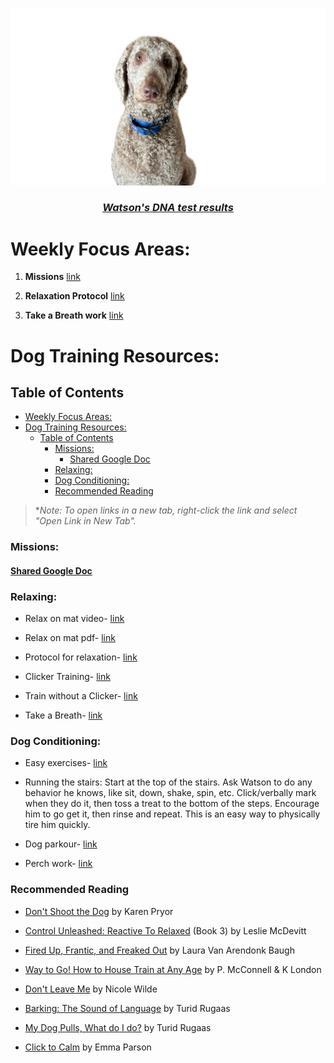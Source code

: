 ![Watson](./images/Watson.png)
### <p style="text-align: center;">[_Watson's DNA test results_](http://embk.me/watson1161?utm_campaign=cns_ref_dog_pub_profile&utm_medium=other&utm_source=embark)</p>

# Weekly Focus Areas:
1) **Missions** [link](https://docs.google.com/spreadsheets/d/1AKUyX6h1IlNM33kA-pKEyjt6FO-edaGJhS-3ZKl7Ank/edit#gid=1492869044)

   
2) **Relaxation Protocol** [link](https://journeydogtraining.com/wp-content/uploads/2017/07/ProtocolforRelaxation.pdf)  
   
3) **Take a Breath work** [link](https://www.youtube.com/watch?v=bdffTkxqlZQ)
# Dog Training Resources:
## Table of Contents
- [Weekly Focus Areas:](#weekly-focus-areas)
- [Dog Training Resources:](#dog-training-resources)
  - [Table of Contents](#table-of-contents)
    - [Missions:](#missions)
      - [Shared Google Doc](#shared-google-doc)
    - [Relaxing:](#relaxing)
    - [Dog Conditioning:](#dog-conditioning)
    - [Recommended Reading](#recommended-reading)


> \*_Note: To open links in a new tab, right-click the link and select "Open Link in New Tab"._    

### Missions:
#### [Shared Google Doc](https://docs.google.com/spreadsheets/d/1AKUyX6h1IlNM33kA-pKEyjt6FO-edaGJhS-3ZKl7Ank/edit#gid=1492869044)
 

### Relaxing:

* Relax on mat video- [link](https://www.youtube.com/watch?v=4tQs6lHKLCY)
 
* Relax on mat pdf- [link](https://babysafedogtraining.com/wp-content/uploads/2012/04/Relax_on_a_mat.pdf)

* Protocol for relaxation- [link](https://journeydogtraining.com/wp-content/uploads/2017/07/ProtocolforRelaxation.pdf)

* Clicker Training- [link](https://www.clickertraining.com/fundamentals)

* Train without a Clicker- [link](https://www.youtube.com/watch?v=Ruez2Mn7sn4&t=38s)

* Take a Breath- [link](https://www.youtube.com/watch?v=bdffTkxqlZQ)


### Dog Conditioning: 

* Easy exercises- [link](https://www.akc.org/expert-advice/training/easy-exercises-for-canine-conditioning)

* Running the stairs:
Start at the top of the stairs. Ask Watson to do any behavior he knows, like sit, down, shake, spin, etc. Click/verbally mark when they do it, then toss a treat to the bottom of the steps. Encourage him to go get it, then rinse and repeat. This is an easy way to physically tire him quickly.

* Dog parkour- [link](https://www.dogparkour.org/training-level)

* Perch work- [link](https://www.youtube.com/watch?v=O6sj6fTJnFc)

### Recommended Reading
* [Don't Shoot the Dog](https://mandrillapp.com/track/click/31423210/www.dogwise.com?p=eyJzIjoiMDRfSUloQWM3VDdGSkhIZWJreGZ1dmVCcGQwIiwidiI6MSwicCI6IntcInVcIjozMTQyMzIxMCxcInZcIjoxLFwidXJsXCI6XCJodHRwczpcXFwvXFxcL3d3dy5kb2d3aXNlLmNvbVxcXC9kb250LXNob290LXRoZS1kb2ctdGhlLWFydC1vZi10ZWFjaGluZy1hbmQtdHJhaW5pbmdcXFwvP2FmZj0yMzlcIixcImlkXCI6XCIwY2YyODQ2Mzg3MzA0ZWMyOTAwZjZiY2UzMGU3OTI5MVwiLFwidXJsX2lkc1wiOltcImMxYjRmZDA4NGI4Y2YwYjI1MTNhMjM5Nzk4YzQ4Yjg1Mjg3ZGUxZDVcIl19In0)
 by Karen Pryor  

* [Control Unleashed: Reactive To Relaxed](https://mandrillapp.com/track/click/31423210/www.dogwise.com?p=eyJzIjoibDRMei1oNS1pcV9hNG5TcU43bFFCQ1NzWS1RIiwidiI6MSwicCI6IntcInVcIjozMTQyMzIxMCxcInZcIjoxLFwidXJsXCI6XCJodHRwczpcXFwvXFxcL3d3dy5kb2d3aXNlLmNvbVxcXC9jb250cm9sLXVubGVhc2hlZC1yZWFjdGl2ZS10by1yZWxheGVkXFxcLz9hZmY9MjM5XCIsXCJpZFwiOlwiMGNmMjg0NjM4NzMwNGVjMjkwMGY2YmNlMzBlNzkyOTFcIixcInVybF9pZHNcIjpbXCIxZGViNzI4ZTZkY2ZhOGJhMjdhYjM2NTNmZWVlYjhjNjBkYWFlNTU2XCJdfSJ9)
(Book 3) by Leslie McDevitt  

* [Fired Up, Frantic, and Freaked Out](https://mandrillapp.com/track/click/31423210/www.dogwise.com?p=eyJzIjoiNUIzUEc1QUhRbVFINC1GVXNueFdDVkJWbkpvIiwidiI6MSwicCI6IntcInVcIjozMTQyMzIxMCxcInZcIjoxLFwidXJsXCI6XCJodHRwczpcXFwvXFxcL3d3dy5kb2d3aXNlLmNvbVxcXC9maXJlZC11cC1mcmFudGljLWFuZC1mcmVha2VkLW91dC10cmFpbmluZy10aGUtY3JhenktZG9nLWZyb20tb3Zlci10aGUtdG9wLXRvLXVuZGVyLWNvbnRyb2wtMVxcXC8_YWZmPTIzOVwiLFwiaWRcIjpcIjBjZjI4NDYzODczMDRlYzI5MDBmNmJjZTMwZTc5MjkxXCIsXCJ1cmxfaWRzXCI6W1wiYTdkOTllY2QzYTdiZWIyMDZkZjBlYzJhYjAyYTBkMmI0Mzk2NDY0NlwiXX0ifQ)
by Laura Van Arendonk Baugh  

* [Way to Go! How to House Train at Any Age](https://mandrillapp.com/track/click/31423210/www.dogwise.com?p=eyJzIjoidThXYVoyQlh3dzdtSmpVSzJiTEEzS2FpSzlJIiwidiI6MSwicCI6IntcInVcIjozMTQyMzIxMCxcInZcIjoxLFwidXJsXCI6XCJodHRwczpcXFwvXFxcL3d3dy5kb2d3aXNlLmNvbVxcXC93YXktdG8tZ28taG93LXRvLWhvdXNldHJhaW4tYS1kb2ctb2YtYW55LWFnZVxcXC8_YWZmPTIzOVwiLFwiaWRcIjpcIjBjZjI4NDYzODczMDRlYzI5MDBmNmJjZTMwZTc5MjkxXCIsXCJ1cmxfaWRzXCI6W1wiMmIwMGVjZWU1MDVjOWU4OTViNGUwYjE1OGI2YTkyMzc2NzQxYTczZlwiXX0ifQ)
by P. McConnell & K London  

* [Don't Leave Me](https://mandrillapp.com/track/click/31423210/www.dogwise.com?p=eyJzIjoiRGJfV0M3ZXFlMHI3SzV0X3hhZXg0eWZXNUpVIiwidiI6MSwicCI6IntcInVcIjozMTQyMzIxMCxcInZcIjoxLFwidXJsXCI6XCJodHRwczpcXFwvXFxcL3d3dy5kb2d3aXNlLmNvbVxcXC9kb250LWxlYXZlLW1lLXN0ZXAtYnktc3RlcC1oZWxwLWZvci15b3VyLWRvZ3Mtc2VwYXJhdGlvbi1hbnhpZXR5XFxcLz9hZmY9MjM5XCIsXCJpZFwiOlwiMGNmMjg0NjM4NzMwNGVjMjkwMGY2YmNlMzBlNzkyOTFcIixcInVybF9pZHNcIjpbXCJhYjIzZTFiNTA2MDQxY2JjZTQyZTU2ZThlY2Y3MzA4YWFjZTgwMzBiXCJdfSJ9)
by Nicole Wilde  

* [Barking: The Sound of Language](https://mandrillapp.com/track/click/31423210/www.dogwise.com?p=eyJzIjoiSjZMWk9qQmhxUzF3S1l5S1I0cUkxX2xIZkIwIiwidiI6MSwicCI6IntcInVcIjozMTQyMzIxMCxcInZcIjoxLFwidXJsXCI6XCJodHRwczpcXFwvXFxcL3d3dy5kb2d3aXNlLmNvbVxcXC9iYXJraW5nLXRoZS1zb3VuZC1vZi1hLWxhbmd1YWdlXFxcLz9hZmY9MjM5XCIsXCJpZFwiOlwiMGNmMjg0NjM4NzMwNGVjMjkwMGY2YmNlMzBlNzkyOTFcIixcInVybF9pZHNcIjpbXCJlYTQzMmYxMGY5OTY5YWNmYmNlZWZjNTI1NWZhOWVjYjNhMmE0N2I1XCJdfSJ9)
by Turid Rugaas  


* [My Dog Pulls, What do I do?](https://mandrillapp.com/track/click/31423210/www.dogwise.com?p=eyJzIjoiWlhqU185ZGNUZGhzZnRhb2daV2dpMS1iVklZIiwidiI6MSwicCI6IntcInVcIjozMTQyMzIxMCxcInZcIjoxLFwidXJsXCI6XCJodHRwczpcXFwvXFxcL3d3dy5kb2d3aXNlLmNvbVxcXC9teS1kb2ctcHVsbHMtd2hhdC1kby1pLWRvXFxcLz9hZmY9MjM5XCIsXCJpZFwiOlwiMGNmMjg0NjM4NzMwNGVjMjkwMGY2YmNlMzBlNzkyOTFcIixcInVybF9pZHNcIjpbXCI5YmJjNDNmZTIyNGU2NmM2NDYxMGZlMDU4ZTc2MDZkYjNmMjBkNGM3XCJdfSJ9)
by Turid Rugaas  

* [Click to Calm](https://mandrillapp.com/track/click/31423210/www.dogwise.com?p=eyJzIjoiMWlDcWtjWUo2Tm93Z1ltVlhXS2dlX19HT2hnIiwidiI6MSwicCI6IntcInVcIjozMTQyMzIxMCxcInZcIjoxLFwidXJsXCI6XCJodHRwczpcXFwvXFxcL3d3dy5kb2d3aXNlLmNvbVxcXC90aGUtbmV3LWNsaWNrLXRvLWNhbG0tc29sdXRpb25zLWZvci1hbGwtZG9ncy1pbi1hLWNoYWxsZW5naW5nLXdvcmxkXFxcLz9hZmY9MjM5XCIsXCJpZFwiOlwiMGNmMjg0NjM4NzMwNGVjMjkwMGY2YmNlMzBlNzkyOTFcIixcInVybF9pZHNcIjpbXCJkMmMzOTFlOGY3MmQ1YzJjOTI0NGQyY2Q1YzM2OGVlODc2ZTBhNzA4XCJdfSJ9)
by Emma Parson  



